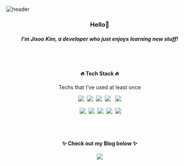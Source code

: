 ![header](https://capsule-render.vercel.app/api?type=waving&color=0099ff&height=200&section=header&text=JisooKim&fontColor=ffffff&fontSize=90)

<h3 align="center"> Hello🙌 </h3>
<h5 align="center"> I'm Jisoo Kim, a developer who just enjoys learning new stuff! </h5>

<br/><br/>

<h4 align="center">🔥 Tech Stack 🔥</h4>

<p align="center"> Techs that I've used at least once </p>

<p align="center">
  <img src="https://img.shields.io/badge/Python-3766AB?style=flat-square&logo=Python&logoColor=white"/></a>&nbsp 
  <img src="https://img.shields.io/badge/Java-c70039?style=flat-square&logo=Java&logoColor=white"/></a>&nbsp 
  <img src="https://img.shields.io/badge/C++-00599C?style=flat-square&logo=C%2B%2B&logoColor=white"/></a>&nbsp 
  <img src="https://img.shields.io/badge/C-A8B9CC?style=flat-square&logo=C&logoColor=white"/>
</a>&nbsp 
  <img src="https://img.shields.io/badge/Javascript-F7DF1E?style=flat-square&logo=javascript&logoColor=white"/>
 </p>
 <p align="center">
 </a>&nbsp 
 <img src="https://img.shields.io/badge/Node.js-339933?style=flat-square&logo=Node.js&logoColor=white"/></a>&nbsp 
  <img src="https://img.shields.io/badge/Spring-6DB33F?style=flat-square&logo=Spring&logoColor=white"/></a>&nbsp
  <img src="https://img.shields.io/badge/Flask-000000?style=flat-square&logo=Flask&logoColor=white"/></a>&nbsp 
  <img src="https://img.shields.io/badge/MySQL-4479A1?style=flat-square&logo=MySQL&logoColor=white"/></a>&nbsp
  <img src="https://img.shields.io/badge/aws-232F3E?style=flat-square&logo=amazon-aws&logoColor=white"/></a>&nbsp 
</p>

<br/><br/>
<h4 align="center">✨ Check out my Blog below ✨</h4>
<p align="center">
<a href="https://blog.naver.com/antler07">
    <img 
        src="http://img.shields.io/badge/-Tech%20Blog-655ced?style=for-the-badge&logo=Naver&link=https://blog.naver.com/antler07&color=white"
        style="height : auto; margin-left : 10px; margin-right : 10px;"/>
</a> </p>
<!--
**SooKim1110/SooKim1110** is a ✨ _special_ ✨ repository because its `README.md` (this file) appears on your GitHub profile.

Here are some ideas to get you started:

- 🔭 I’m currently working on ...
- 🌱 I’m currently learning ...
- 👯 I’m looking to collaborate on ...
- 🤔 I’m looking for help with ...
- 💬 Ask me about ...
- 📫 How to reach me: ...
- 😄 Pronouns: ...
- ⚡ Fun fact: ...
-->
